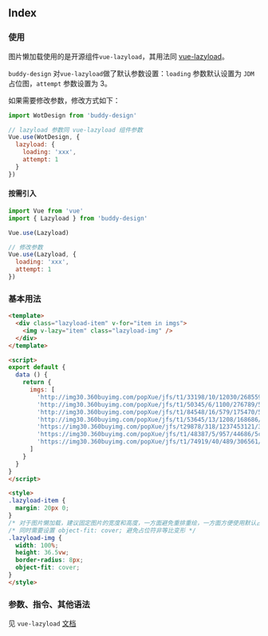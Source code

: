 ## Index

### 使用

图片懒加载使用的是开源组件`vue-lazyload`，其用法同 [vue-lazyload](https://github.com/hilongjw/vue-lazyload)。

`buddy-design` 对`vue-lazyload`做了默认参数设置：`loading` 参数默认设置为 `JDM` 占位图，`attempt` 参数设置为 3。

如果需要修改参数，修改方式如下：

```javascript
import WotDesign from 'buddy-design'

// lazyload 参数同 vue-lazyload 组件参数
Vue.use(WotDesign, {
  lazyload: {
    loading: 'xxx',
    attempt: 1
  }
})
```

#### 按需引入

```javascript
import Vue from 'vue'
import { Lazyload } from 'buddy-design'

Vue.use(Lazyload)

// 修改参数
Vue.use(Lazyload, {
  loading: 'xxx',
  attempt: 1
})
```

### 基本用法

```html
<template>
  <div class="lazyload-item" v-for="item in imgs">
    <img v-lazy="item" class="lazyload-img" />
  </div>
</template>

<script>
export default {
  data () {
    return {
      imgs: [
        'http://img30.360buyimg.com/popXue/jfs/t1/33198/10/12030/268559/5ce7cc9fE1ce41ce7/8e87f20e4c0921de.jpg',
        'http://img30.360buyimg.com/popXue/jfs/t1/50345/6/1100/276789/5ceddedbE88081452/c7cbf2a916e95c89.jpg',
        'http://img30.360buyimg.com/popXue/jfs/t1/84548/16/579/175470/5cec8a91E5204c180/448fb602fab4f9e1.jpg',
        'http://img30.360buyimg.com/popXue/jfs/t1/53645/13/1208/168686/5cef2e9dEc4f71846/6650554817be5e76.jpg',
        'https://img30.360buyimg.com/popXue/jfs/t29878/318/1237453121/304417/d783a160/5cda606bNfef58100.jpg',
        'https://img30.360buyimg.com/popXue/jfs/t1/48387/5/957/44686/5ceb3fa7Ec141027d/fa71e81772b38d94.jpg',
        'https://img30.360buyimg.com/popXue/jfs/t1/74919/40/489/306561/5ceb8265E8ed3b685/d94ba1707abe2c42.png'
      ]
    }
  }
}
</script>

<style>
.lazyload-item {
  margin: 20px 0;
}
/* 对于图片懒加载，建议固定图片的宽度和高度，一方面避免重排重绘，一方面方便使用默认占位图 */
/* 同时需要设置 object-fit: cover; 避免占位符非等比变形 */
.lazyload-img {
  width: 100%;
  height: 36.5vw;
  border-radius: 8px;
  object-fit: cover;
}
</style>
```

### 参数、指令、其他语法

见 `vue-lazyload` [文档](https://github.com/hilongjw/vue-lazyload)
